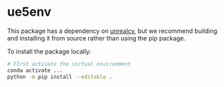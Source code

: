 # ue5env

This package has a dependency on [unrealcv](https://github.com/unrealcv/unrealcv), but we recommend building and installing it from source rather than using the pip package.

To install the package locally:

```bash
# FIrst activate the virtual environment
conda activate ...
python -m pip install --editable .
```
